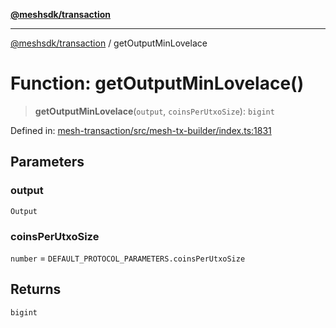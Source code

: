 [**@meshsdk/transaction**](../README.md)

***

[@meshsdk/transaction](../globals.md) / getOutputMinLovelace

# Function: getOutputMinLovelace()

> **getOutputMinLovelace**(`output`, `coinsPerUtxoSize`): `bigint`

Defined in: [mesh-transaction/src/mesh-tx-builder/index.ts:1831](https://github.com/MeshJS/mesh/blob/1abde1553cbd7cf2cf4e40197fc0de9e4a7d0f49/packages/mesh-transaction/src/mesh-tx-builder/index.ts#L1831)

## Parameters

### output

`Output`

### coinsPerUtxoSize

`number` = `DEFAULT_PROTOCOL_PARAMETERS.coinsPerUtxoSize`

## Returns

`bigint`
